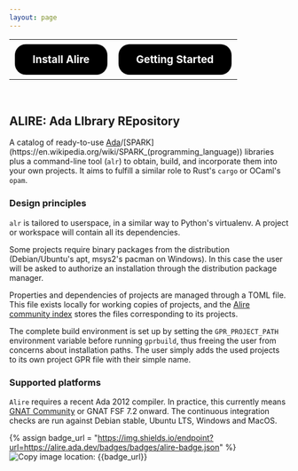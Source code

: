 ```yaml
---
layout: page
---
```


<style>
.button {
  border: none;
  color: white;
  padding: 16px 32px;
  text-align: center;
  text-decoration: none;
  display: inline-block;
  margin: 4px 2px;
  transition-duration: 0.4s;
  background-color: black;
  text-color: white;
  border-radius: 20px;
}
.button:hover {
  background-color: #EE8E4A;
  color: white;
}
.button > h3 {
    padding: 0em;
    margin: 0px;
    font-weight: bold;
}
</style>

<table style="width:100%; text-align: center">
 <tr>
  <th><a href="docs/#installation" class="button"><h3>Install Alire</h3></a></th>
  <th><a href="docs/#first-steps" class="button"><h3>Getting Started</h3></a></th>
 </tr>
</table>
<br>

## ALIRE: Ada LIbrary REpository

A catalog of ready-to-use
[Ada](https://en.wikipedia.org/wiki/Ada_(programming_language))/[SPARK](https://en.wikipedia.org/wiki/SPARK_(programming_language))
libraries plus a command-line tool (`alr`) to obtain, build, and incorporate
them into your own projects. It aims to fulfill a similar role to Rust's
`cargo` or OCaml's `opam`.

### Design principles

`alr` is tailored to userspace, in a similar way to Python's virtualenv. A
project or workspace will contain all its dependencies.

Some projects require binary packages from the distribution (Debian/Ubuntu's
apt, msys2's pacman on Windows). In this case the user will be asked to
authorize an installation through the distribution package manager.

Properties and dependencies of projects are managed through a TOML file. This
file exists locally for working copies of projects, and the [Alire community
index](https://github.com/alire-project/alire-index) stores the files
corresponding to its projects.

The complete build environment is set up by setting the `GPR_PROJECT_PATH`
environment variable before running `gprbuild`, thus freeing the user from
concerns about installation paths. The user simply adds the used projects to
its own project GPR file with their simple name.

### Supported platforms

`Alire` requires a recent Ada 2012 compiler. In practice, this currently means
[GNAT Community](https://www.adacore.com/download) or GNAT FSF 7.2 onward. The
continuous integration checks are run against Debian stable, Ubuntu LTS,
Windows and MacOS.

{% assign badge_url = "https://img.shields.io/endpoint?url=https://alire.ada.dev/badges/badges/alire-badge.json" %}
<img src="{{badge_url}}" title="Copy image location: {{badge_url}}">
